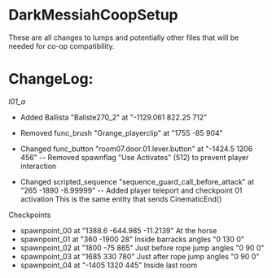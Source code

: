 # DarkMessiahCoopSetup
These are all changes to lumps and potentially other files that will be needed for co-op compatibility.



# ChangeLog:
*l01_a*
- Added Ballista "Baliste270_2" at "-1129.061 822.25 712"

- Removed func_brush "Grange_playerclip" at "1755 -85 904"

- Changed func_button "room07.door.01.lever.button" at "-1424.5 1206 456"
-- Removed spawnflag "Use Activates" (512) to prevent player interaction
- Changed scripted_sequence "sequence_guard_call_before_attack" at "265 -1890 -8.99999"
-- Added player teleport and checkpoint 01 activation This is the same entity that sends CinematicEnd()


Checkpoints
- spawnpoint_00 at "1388.6 -644.985 -11.2139" At the horse
- spawnpoint_01 at "360 -1900 28" Inside barracks
angles "0 130 0"
- spawnpoint_02 at "1800 -75 865" Just before rope jump
angles "0 90 0"
- spawnpoint_03 at "1685 330 780" Just after rope jump
angles "0 90 0"
- spawnpoint_04 at "-1405 1320 445" Inside last room
